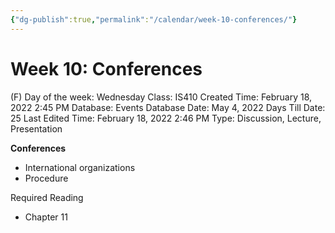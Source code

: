 ```yaml
---
{"dg-publish":true,"permalink":"/calendar/week-10-conferences/"}
---
```


# Week 10: Conferences

(F) Day of the week: Wednesday
Class: IS410
Created Time: February 18, 2022 2:45 PM
Database: Events Database
Date: May 4, 2022
Days Till Date: 25
Last Edited Time: February 18, 2022 2:46 PM
Type: Discussion, Lecture, Presentation

**Conferences**

- International organizations
- Procedure

Required Reading

- Chapter 11